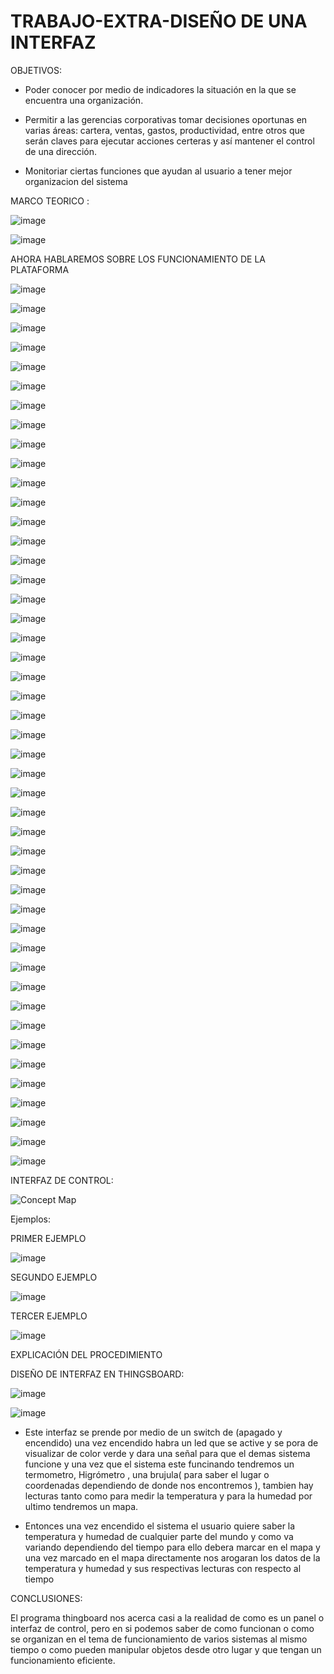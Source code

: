 # TRABAJO-EXTRA-DISEÑO DE UNA INTERFAZ
OBJETIVOS:

- Poder conocer por medio de indicadores la situación en la que se encuentra una organización.

- Permitir a las gerencias corporativas tomar decisiones oportunas en varias áreas: cartera, ventas, gastos, productividad, entre otros que serán claves para ejecutar acciones certeras y así mantener el control de una dirección.

- Monitoriar ciertas funciones que ayudan al usuario a tener mejor organizacion del sistema 

MARCO TEORICO :

![image](https://user-images.githubusercontent.com/93900233/151105151-11b5afde-45a7-4231-b1f2-861808654887.png)

![image](https://user-images.githubusercontent.com/93900233/151105161-1ae041c0-8cd0-4c02-b17f-403b1fec2946.png)

AHORA HABLAREMOS SOBRE LOS FUNCIONAMIENTO DE LA PLATAFORMA 

![image](https://user-images.githubusercontent.com/93900233/151105322-e8852710-a52c-484e-8eed-6b8cefdc5de7.png)

![image](https://user-images.githubusercontent.com/93900233/151105337-85456f5a-6cb7-4a7c-8ff6-a963f0d0c559.png)

![image](https://user-images.githubusercontent.com/93900233/151105343-9a508050-19c1-4e26-91b9-2a99e26f4d4d.png)

![image](https://user-images.githubusercontent.com/93900233/151105350-26c7a7c7-349b-45d3-8ccf-02545c8af6c1.png)

![image](https://user-images.githubusercontent.com/93900233/151105360-b266ff7f-4f3d-40db-9056-062ff4c0e037.png)

![image](https://user-images.githubusercontent.com/93900233/151105365-914e909c-6489-4d4a-8bfa-d4a069f3f753.png)

![image](https://user-images.githubusercontent.com/93900233/151105373-68fe0d0b-00c7-4a72-a5a5-d77efdf4102f.png)

![image](https://user-images.githubusercontent.com/93900233/151105382-45797ff4-9dc0-43c2-beaf-b02e7b5ce456.png)

![image](https://user-images.githubusercontent.com/93900233/151105388-7a2335c1-7fe1-4d67-a038-4199e8e326b6.png)

![image](https://user-images.githubusercontent.com/93900233/151105395-b0723d49-62c3-4814-a4a5-dcaa48719774.png)

![image](https://user-images.githubusercontent.com/93900233/151105409-b01757c7-ffcb-48f9-bb3f-efe12bb827b9.png)

![image](https://user-images.githubusercontent.com/93900233/151105416-ef5a113d-6e2b-4ecb-a0eb-2719c2916e89.png)

![image](https://user-images.githubusercontent.com/93900233/151105432-a4a1ca0d-d9e6-4bd2-9fa0-ff21b30fd696.png)

![image](https://user-images.githubusercontent.com/93900233/151105440-55569c74-b518-474e-a51d-c94fb10d34dd.png)

![image](https://user-images.githubusercontent.com/93900233/151105449-38620ee3-42d8-4293-b100-d3b15741e6cb.png)

![image](https://user-images.githubusercontent.com/93900233/151105467-f02f8c18-c652-48b7-8c52-2cd64e8d9a50.png)

![image](https://user-images.githubusercontent.com/93900233/151105478-f7ee3e84-b4e1-4e5f-b172-8ceda6e940e0.png)

![image](https://user-images.githubusercontent.com/93900233/151105488-d7c5e705-9a64-422f-a12f-3b121f5177b1.png)

![image](https://user-images.githubusercontent.com/93900233/151105512-60bb49a3-9181-4c96-b61a-a67b518fd566.png)

![image](https://user-images.githubusercontent.com/93900233/151105523-2834f280-ed42-4f4c-a988-423232b4f462.png)

![image](https://user-images.githubusercontent.com/93900233/151105535-2aadb604-2004-4ec3-8f38-81a4e9e6339f.png)

![image](https://user-images.githubusercontent.com/93900233/151105544-ba29548c-6b8d-4f29-82d6-dbb9cf7945e3.png)

![image](https://user-images.githubusercontent.com/93900233/151105554-b7bbb5de-ebf5-4b0d-91fe-39f46bdc2d46.png)

![image](https://user-images.githubusercontent.com/93900233/151105562-b4d644d8-e2f3-45cf-a44b-633a4e79d600.png)

![image](https://user-images.githubusercontent.com/93900233/151105571-932dbb40-2367-4f82-bec2-454bcc6963f0.png)

![image](https://user-images.githubusercontent.com/93900233/151105581-e0a39260-3658-4989-9fb8-55ca68a7c2e1.png)

![image](https://user-images.githubusercontent.com/93900233/151105589-fd1421ec-f09c-49ee-949f-3df39b687b93.png)

![image](https://user-images.githubusercontent.com/93900233/151105599-f9945bd3-d8a7-42fe-9a3f-9650bd2d4e7f.png)

![image](https://user-images.githubusercontent.com/93900233/151105605-1897db8e-370d-43d9-b730-9b45ca0801f7.png)

![image](https://user-images.githubusercontent.com/93900233/151105616-ba50514d-09d0-4142-87c6-a730835ec2b0.png)

![image](https://user-images.githubusercontent.com/93900233/151105624-69875a8b-684e-44e7-aee7-ca49f5fcc64b.png)

![image](https://user-images.githubusercontent.com/93900233/151105635-f8242b77-43c2-418b-a208-c099227dd947.png)

![image](https://user-images.githubusercontent.com/93900233/151105643-63385a20-c0d8-45ac-abd9-4cab350b2414.png)

![image](https://user-images.githubusercontent.com/93900233/151105668-5fa567b6-ba73-4d43-8a02-61a55293f513.png)

![image](https://user-images.githubusercontent.com/93900233/151105675-b93823b8-2ad7-4a29-804d-ccf09e5b3e26.png)

![image](https://user-images.githubusercontent.com/93900233/151105689-b6598b91-9aaa-43aa-afe2-e6a2a4bfe170.png)

![image](https://user-images.githubusercontent.com/93900233/151105701-98eb8237-fcdd-4a66-869c-fe016303a2b9.png)

![image](https://user-images.githubusercontent.com/93900233/151105711-e8856395-dc95-4827-867e-dfe713ff3b59.png)

![image](https://user-images.githubusercontent.com/93900233/151105721-d1546fff-ea5f-4bcf-9b17-f4a7fb49ca82.png)

![image](https://user-images.githubusercontent.com/93900233/151105729-74c17f8e-fb9d-4f82-81aa-2e1fb9b7b7a4.png)

![image](https://user-images.githubusercontent.com/93900233/151105738-4b774545-33c1-4992-8235-c13aa57214ab.png)

![image](https://user-images.githubusercontent.com/93900233/151105753-8f146661-0955-4ca3-8c98-3a9d5ee1bc24.png)

![image](https://user-images.githubusercontent.com/93900233/151105763-0e629a6e-fb21-4f47-9acf-74e0214ec91a.png)

![image](https://user-images.githubusercontent.com/93900233/151105777-17fdeca7-72ca-422b-a8db-9178e4573558.png)

![image](https://user-images.githubusercontent.com/93900233/151105788-bda573fe-ed83-40c7-959a-1090c56984c9.png)

![image](https://user-images.githubusercontent.com/93900233/151105847-dff5859f-6670-45c0-b2b4-e2c7b64d8a53.png)









INTERFAZ DE CONTROL:

![Concept Map](https://user-images.githubusercontent.com/93900233/150730171-eca45fae-2d0e-4790-b065-2e8093c8e1dc.jpg)



Ejemplos:

PRIMER EJEMPLO

![image](https://user-images.githubusercontent.com/93900233/150888133-2a58c350-2048-451d-882c-c9d5cf0e5245.png)

SEGUNDO EJEMPLO

![image](https://user-images.githubusercontent.com/93900233/150888260-db7a172c-c948-4661-b952-74436ea9f4f3.png)

TERCER EJEMPLO

![image](https://user-images.githubusercontent.com/93900233/150888814-b0412ba3-8ac9-4973-9177-d3c351afe55f.png)

EXPLICACIÓN DEL PROCEDIMIENTO












DISEÑO DE INTERFAZ EN THINGSBOARD:

![image](https://user-images.githubusercontent.com/93900233/150730487-fda58f56-9d20-47a4-96c2-3e541552933b.png)

![image](https://user-images.githubusercontent.com/93900233/150730714-bfbb7ef2-cee4-4bac-a65b-c809dad5d43d.png)

* Este interfaz se prende por medio de un switch de (apagado y encendido) una vez encendido habra un led que se active y se pora de visualizar de color verde  y dara una señal para que el demas sistema funcione y una vez que el sistema este funcinando tendremos un termometro, Higrómetro , una brujula( para saber el lugar o coordenadas dependiendo de donde nos encontremos ), tambien hay lecturas tanto como para medir la temperatura y para la humedad por ultimo tendremos un mapa.

* Entonces una vez encendido el sistema el usuario quiere saber la temperatura y humedad de cualquier parte del mundo y como va variando dependiendo del tiempo para ello debera marcar en el mapa y una vez marcado en el mapa directamente nos arogaran los datos de la temperatura y humedad y sus respectivas lecturas con respecto al tiempo 

CONCLUSIONES:

El programa thingboard nos acerca casi a la realidad de como es un panel o interfaz de control, pero en si podemos saber de como funcionan o como se organizan en el tema de funcionamiento de varios sistemas al mismo tiempo o como pueden manipular objetos desde  otro lugar y que tengan un funcionamiento eficiente.
